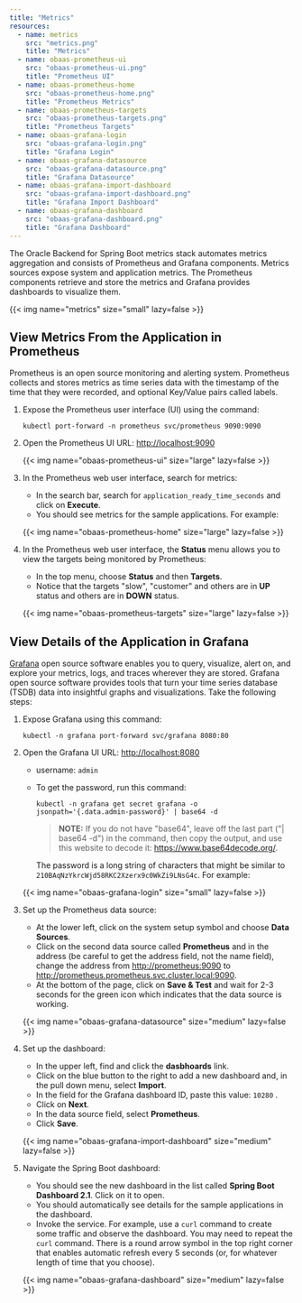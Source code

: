 ```yaml
---
title: "Metrics"
resources:
  - name: metrics
    src: "metrics.png"
    title: "Metrics"
  - name: obaas-prometheus-ui
    src: "obaas-prometheus-ui.png"
    title: "Prometheus UI"
  - name: obaas-prometheus-home
    src: "obaas-prometheus-home.png"
    title: "Prometheus Metrics"
  - name: obaas-prometheus-targets
    src: "obaas-prometheus-targets.png"
    title: "Prometheus Targets"
  - name: obaas-grafana-login
    src: "obaas-grafana-login.png"
    title: "Grafana Login"
  - name: obaas-grafana-datasource
    src: "obaas-grafana-datasource.png"
    title: "Grafana Datasource"
  - name: obaas-grafana-import-dashboard
    src: "obaas-grafana-import-dashboard.png"
    title: "Grafana Import Dashboard"
  - name: obaas-grafana-dashboard
    src: "obaas-grafana-dashboard.png"
    title: "Grafana Dashboard"
---
```


The Oracle Backend for Spring Boot metrics stack automates metrics aggregation and consists of Prometheus and Grafana components.
Metrics sources expose system and application metrics.
The Prometheus components retrieve and store the metrics and Grafana provides dashboards to
visualize them.

<!-- spellchecker-disable -->
{{< img name="metrics" size="small" lazy=false >}}
<!-- spellchecker-enable -->

## View Metrics From the Application in Prometheus

Prometheus is an open source monitoring and alerting system. Prometheus collects and stores metrics as time series data with the timestamp of
the time that they were recorded, and optional Key/Value pairs called labels.

1. Expose the Prometheus user interface (UI) using the command:

    ```shell
    kubectl port-forward -n prometheus svc/prometheus 9090:9090
    ```

2. Open the Prometheus UI URL: <http://localhost:9090>

    <!-- spellchecker-disable -->
    {{< img name="obaas-prometheus-ui" size="large" lazy=false >}}
    <!-- spellchecker-enable -->

3. In the Prometheus web user interface, search for metrics:

    * In the search bar, search for `application_ready_time_seconds` and click on **Execute**.
    * You should see metrics for the sample applications. For example:

    <!-- spellchecker-disable -->
    {{< img name="obaas-prometheus-home" size="large" lazy=false >}}
    <!-- spellchecker-enable -->

4. In the Prometheus web user interface, the **Status** menu allows you to view the targets being monitored by Prometheus:

    * In the top menu, choose **Status** and then **Targets**.
    * Notice that the targets "slow", "customer" and others are in **UP** status and others are in **DOWN** status.

    <!-- spellchecker-disable -->
    {{< img name="obaas-prometheus-targets" size="large" lazy=false >}}
    <!-- spellchecker-enable -->

## View Details of the Application in Grafana

[Grafana](https://grafana.com/docs/grafana/latest/introduction/) open source software enables you to query, visualize, alert on, and explore your
metrics, logs, and traces wherever they are stored. Grafana open source software provides tools that turn your time series database (TSDB) data into
insightful graphs and visualizations. Take the following steps:

1. Expose Grafana using this command:

    ```shell
    kubectl -n grafana port-forward svc/grafana 8080:80
    ```

2. Open the Grafana UI URL: <http://localhost:8080>

    * username: `admin`
    * To get the password, run this command:

        ```shell
        kubectl -n grafana get secret grafana -o jsonpath='{.data.admin-password}' | base64 -d
        ```

        > **NOTE:** If you do not have "base64", leave off the last part ("| base64 -d") in the command, then copy the output, and use this
		website to decode it: <https://www.base64decode.org/>.
		
		The password is a long string of characters that might be similar to `210BAqNzYkrcWjd58RKC2Xzerx9c0WkZi9LNsG4c`. For example:

    <!-- spellchecker-disable -->
    {{< img name="obaas-grafana-login" size="small" lazy=false >}}
    <!-- spellchecker-enable -->

3. Set up the Prometheus data source:

    * At the lower left, click on the system setup symbol and choose **Data Sources**.
    * Click on the second data source called **Prometheus** and in the address (be careful to get the address field, not the name field), change the address from  <http://prometheus:9090>    to <http://prometheus.prometheus.svc.cluster.local:9090>.
    * At the bottom of the page, click on **Save & Test** and wait for 2-3 seconds for the green icon which indicates that the data source is working.

    <!-- spellchecker-disable -->
    {{< img name="obaas-grafana-datasource" size="medium" lazy=false >}}
    <!-- spellchecker-enable -->

4. Set up the dashboard:

    * In the upper left, find and click the **dasbhoards** link.
    * Click on the blue button to the right to add a new dashboard and, in the pull down menu, select **Import**.
    * In the field for the Grafana dashboard ID, paste this value: `10280` .
    * Click on **Next**.
    * In the data source field, select **Prometheus**.
    * Click **Save**.

    <!-- spellchecker-disable -->
    {{< img name="obaas-grafana-import-dashboard" size="medium" lazy=false >}}
    <!-- spellchecker-enable -->

5. Navigate the Spring Boot dashboard:

    * You should see the new dashboard in the list called **Spring Boot Dashboard 2.1**. Click on it to open.
    * You should automatically see details for the sample applications in the dashboard.
    * Invoke the service. For example, use a `curl` command to create some traffic and observe the dashboard. You may need to repeat the `curl` command. There is a round arrow symbol in the top right corner
      that enables automatic refresh every 5 seconds (or, for whatever length of time that you choose).

    <!-- spellchecker-disable -->
    {{< img name="obaas-grafana-dashboard" size="medium" lazy=false >}}
    <!-- spellchecker-enable -->
